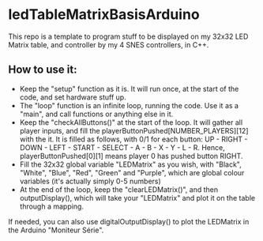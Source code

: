 # ledTableMatrixBasisArduino

This repo is a template to program stuff to be displayed on my 32x32 LED Matrix table, and controller by my 4 SNES controllers, in C++.

How to use it:
 - 
 - Keep the "setup" function as it is. It will run once, at the start of the code, and set hardware stuff up.
 - The "loop" function is an infinite loop, running the code. Use it as a "main", and call functions or anything else in it.
 - Keep the "checkAllButtons()" at the start of the loop. It will gather all player inputs, and fill the playerButtonPushed[NUMBER_PLAYERS][12] with the it. It is filled as follows, with 0/1 for each button: UP - RIGHT - DOWN - LEFT - START - SELECT - A - B - X - Y - L - R. Hence, playerButtonPushed[0][1] means player 0 has pushed button RIGHT.
 - Fill the 32x32 global variable "LEDMatrix" as you wish, with "Black", "White", "Blue", "Red", "Green" and "Purple", which are global colour variables (it's actually simply 0-5 numbers)
 - At the end of the loop, keep the "clearLEDMatrix()", and then outputDisplay(), which will take your "LEDMatrix" and plot it on the table through a mapping.
 
 If needed, you can also use digitalOutputDisplay() to plot the LEDMatrix in the Arduino "Moniteur Série".